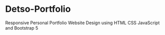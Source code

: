 # Detso-Portfolio
Responsive Personal Portfolio Website Design using HTML CSS JavaScript and Bootstrap 5
